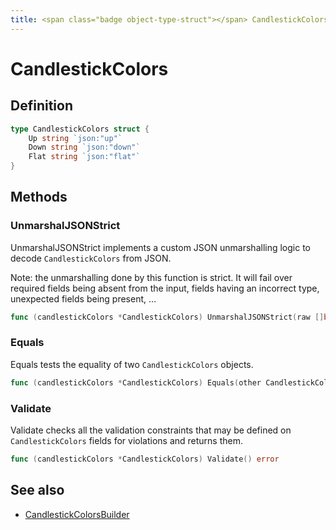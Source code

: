 ```yaml
---
title: <span class="badge object-type-struct"></span> CandlestickColors
---
```

# <span class="badge object-type-struct"></span> CandlestickColors

## Definition

```go
type CandlestickColors struct {
    Up string `json:"up"`
    Down string `json:"down"`
    Flat string `json:"flat"`
}
```
## Methods

### <span class="badge object-method"></span> UnmarshalJSONStrict

UnmarshalJSONStrict implements a custom JSON unmarshalling logic to decode `CandlestickColors` from JSON.

Note: the unmarshalling done by this function is strict. It will fail over required fields being absent from the input, fields having an incorrect type, unexpected fields being present, …

```go
func (candlestickColors *CandlestickColors) UnmarshalJSONStrict(raw []byte) error
```

### <span class="badge object-method"></span> Equals

Equals tests the equality of two `CandlestickColors` objects.

```go
func (candlestickColors *CandlestickColors) Equals(other CandlestickColors) bool
```

### <span class="badge object-method"></span> Validate

Validate checks all the validation constraints that may be defined on `CandlestickColors` fields for violations and returns them.

```go
func (candlestickColors *CandlestickColors) Validate() error
```

## See also

 * <span class="badge builder"></span> [CandlestickColorsBuilder](./builder-CandlestickColorsBuilder.md)

